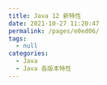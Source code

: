 ```yaml
---
title: Java 12 新特性
date: 2021-10-27 11:20:47
permalink: /pages/e0ed06/
tags: 
  - null
categories: 
  - Java
  - Java 各版本特性
---
```


